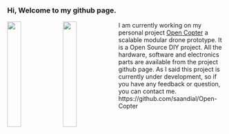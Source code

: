 ### Hi, Welcome to my github page. 
<img align="left" src="https://github.com/saandial/Open-Copter/blob/main/src/images/opencopter.png" width="25%">
<img align="left" src="https://github.com/saandial/Open-Copter/blob/main/src/images/remote.png" width="25%">  
I am currently working on my personal project <a href="https://saandial.github.io/opencopter" target="_blank">Open Copter</a> a scalable modular drone prototype. It is a Open Source DIY project.
All the hardware, software and electronics parts are available from the project github page. As I said this project is currently under development, so if you have any feedback or question, you can contact me.<br>
https://github.com/saandial/Open-Copter


